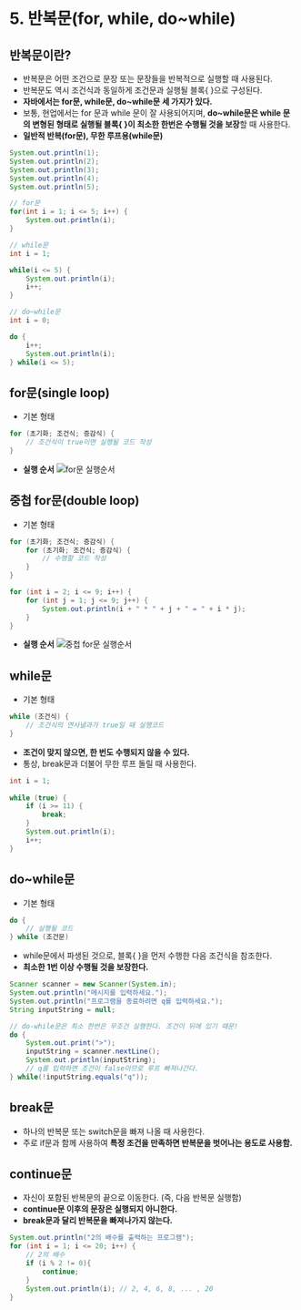 # 5. 반복문(for, while, do~while)

## 반복문이란?

- 반복문은 어떤 조건으로 문장 또는 문장들을 반복적으로 실행할 때 사용된다.
- 반복문도 역시 조건식과 동일하게 조건문과 실행될 블록{ }으로 구성된다.
- **자바에서는 for문, while문, do~while문 세 가지가 있다.**
- 보통, 현업에서는 for 문과 while 문이 잘 사용되어지며, **do~while문은 while 문의 변형된 형태로 실행될 블록{ }이 최소한 한번은 수행될 것을 보장**할 때 사용한다.
- **일반적 반복(for문), 무한 루프용(while문)**

```java
System.out.println(1);
System.out.println(2);
System.out.println(3);
System.out.println(4);
System.out.println(5);

// for문
for(int i = 1; i <= 5; i++) {
    System.out.println(i);
}

// while문
int i = 1;

while(i <= 5) {
    System.out.println(i);
    i++;
}

// do~while문
int i = 0;

do {
    i++;
    System.out.println(i);
} while(i <= 5);
```

## for문(single loop)

- 기본 형태

```java
for (초기화; 조건식; 증감식) {
    // 조건식이 true이면 실행될 코드 작성
}
```

- **실행 순서**
![for문 실행순서](https://user-images.githubusercontent.com/107941880/209437512-8c67274f-c62e-4f99-bd00-bd11e9ebe02c.png)



## 중첩 for문(double loop)

- 기본 형태

```java
for (초기화; 조건식; 증감식) {
    for (초기화; 조건식; 증감식) {
        // 수행할 코드 작성
    }
}
```

```java
for (int i = 2; i <= 9; i++) {
    for (int j = 1; j <= 9; j++) {
        System.out.println(i + " * " + j + " = " + i * j);
    }
}
```

- **실행 순서**
![중첩 for문 실행순서](https://user-images.githubusercontent.com/107941880/209437518-c8e3a2d6-44c9-40a1-8331-19193b4de9ad.png)



## while문

- 기본 형태

```java
while (조건식) {
    // 조건식의 연사녈과가 true일 때 실행코드
}
```

- **조건이 맞지 않으면, 한 번도 수행되지 않을 수 있다.**
- 통상, break문과 더불어 무한 루프 돌릴 때 사용한다.

```java
int i = 1;
    
while (true) {
    if (i >= 11) {
        break;
    }
    System.out.println(i);
    i++;
}
```


## do~while문

- 기본 형태

```java
do {
    // 실행될 코드
} while (조건문)
```

- while문에서 파생된 것으로, 블록{ }을 먼저 수행한 다음 조건식을 참조한다.
- **최소한 1번 이상 수행될 것을 보장한다.**

```java
Scanner scanner = new Scanner(System.in);
System.out.println("메시지를 입력하세요.");
System.out.println("프로그램을 종료하려면 q를 입력하세요.");
String inputString = null;

// do-while문은 최소 한번은 무조건 실행한다. 조건이 뒤에 있기 때문!
do {
    System.out.print(">");
    inputString = scanner.nextLine();
    System.out.println(inputString);
    // q를 입력하면 조건이 false이므로 루프 빠져나간다.
} while(!inputString.equals("q")); 
```

## break문

- 하나의 반복문 또는 switch문을 빠져 나올 때 사용한다.
- 주로 if문과 함께 사용하여 **특정 조건을 만족하면 반복문을 벗어나는 용도로 사용함.**

## continue문

- 자신이 포함된 반복문의 끝으로 이동한다. (즉, 다음 반복문 실행함)
- **continue문 이후의 문장은 실행되지 아니한다.**
- **break문과 달리 반복문을 빠져나가지 않는다.**

```java
System.out.println("2의 배수를 출력하는 프로그램");
for (int i = 1; i <= 20; i++) {
    // 2의 배수
    if (i % 2 != 0){
        continue;
    }
    System.out.println(i); // 2, 4, 6, 8, ... , 20
}
```

